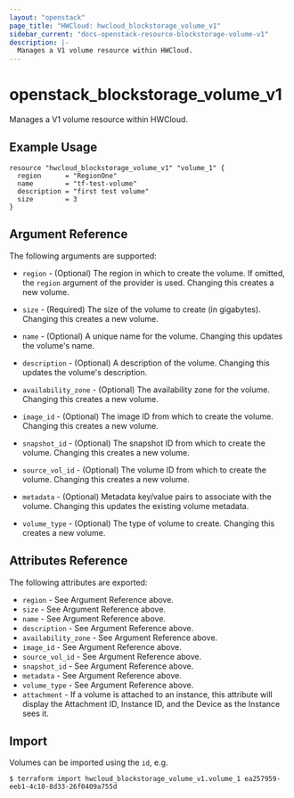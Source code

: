 ```yaml
---
layout: "openstack"
page_title: "HWCloud: hwcloud_blockstorage_volume_v1"
sidebar_current: "docs-openstack-resource-blockstorage-volume-v1"
description: |-
  Manages a V1 volume resource within HWCloud.
---
```


# openstack\_blockstorage\_volume_v1

Manages a V1 volume resource within HWCloud.

## Example Usage

```hcl
resource "hwcloud_blockstorage_volume_v1" "volume_1" {
  region      = "RegionOne"
  name        = "tf-test-volume"
  description = "first test volume"
  size        = 3
}
```

## Argument Reference

The following arguments are supported:

* `region` - (Optional) The region in which to create the volume. If
    omitted, the `region` argument of the provider is used. Changing this
    creates a new volume.

* `size` - (Required) The size of the volume to create (in gigabytes). Changing
    this creates a new volume.

* `name` - (Optional) A unique name for the volume. Changing this updates the
    volume's name.

* `description` - (Optional) A description of the volume. Changing this updates
    the volume's description.

* `availability_zone` - (Optional) The availability zone for the volume.
    Changing this creates a new volume.

* `image_id` - (Optional) The image ID from which to create the volume.
    Changing this creates a new volume.

* `snapshot_id` - (Optional) The snapshot ID from which to create the volume.
    Changing this creates a new volume.

* `source_vol_id` - (Optional) The volume ID from which to create the volume.
    Changing this creates a new volume.

* `metadata` - (Optional) Metadata key/value pairs to associate with the volume.
    Changing this updates the existing volume metadata.

* `volume_type` - (Optional) The type of volume to create.
    Changing this creates a new volume.

## Attributes Reference

The following attributes are exported:

* `region` - See Argument Reference above.
* `size` - See Argument Reference above.
* `name` - See Argument Reference above.
* `description` - See Argument Reference above.
* `availability_zone` - See Argument Reference above.
* `image_id` - See Argument Reference above.
* `source_vol_id` - See Argument Reference above.
* `snapshot_id` - See Argument Reference above.
* `metadata` - See Argument Reference above.
* `volume_type` - See Argument Reference above.
* `attachment` - If a volume is attached to an instance, this attribute will
    display the Attachment ID, Instance ID, and the Device as the Instance
    sees it.

## Import

Volumes can be imported using the `id`, e.g.

```
$ terraform import hwcloud_blockstorage_volume_v1.volume_1 ea257959-eeb1-4c10-8d33-26f0409a755d
```

